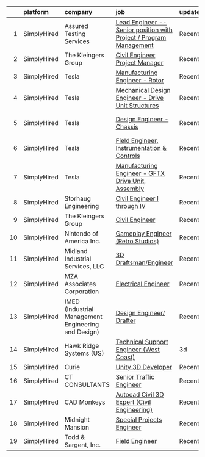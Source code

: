

|    | platform    | company                                             | job                                                                                                                                                                        | update_time   | location                |
|---:|:------------|:----------------------------------------------------|:---------------------------------------------------------------------------------------------------------------------------------------------------------------------------|:--------------|:------------------------|
|  1 | SimplyHired | Assured Testing Services                            | [Lead Engineer -- Senior position with Project / Program Management](https://www.simplyhired.com/job/otuIYM0D0g__8QNuarqj6iuMgdqZH-3uoarMS5XaSQ53NwigRbat1g?q=3d+engineer) | Recently      | Ridgway, PA             |
|  2 | SimplyHired | The Kleingers Group                                 | [Civil Engineer Project Manager](https://www.simplyhired.com/job/dNlpJMenfjtwcKV91I7CkXQwuC82L4d_n94Li-mK7dsnAJx-ErWmPQ?q=3d+engineer)                                     | Recently      | West Chester, OH        |
|  3 | SimplyHired | Tesla                                               | [Manufacturing Engineer - Rotor](https://www.simplyhired.com/job/EqtKqLe5drI4oR-1owQrt_iGRC5Nwvadnt64RqTPxJf0ozHHYHlyIA?q=3d+engineer)                                     | Recently      | Austin, TX              |
|  4 | SimplyHired | Tesla                                               | [Mechanical Design Engineer - Drive Unit Structures](https://www.simplyhired.com/job/g6MVE2K9sCAXZEZYe2sE8a5MtyUdz9Ck1nxo28vZrigKu4wXSmQ0yw?q=3d+engineer)                 | Recently      | Austin, TX +2 locations |
|  5 | SimplyHired | Tesla                                               | [Design Engineer - Chassis](https://www.simplyhired.com/job/sCzcElhf0ea8l4vB0GQDSRKXZVily6svGyX8i4iRpSX3fm_NdmXG6w?q=3d+engineer)                                          | Recently      | Austin, TX +1 location  |
|  6 | SimplyHired | Tesla                                               | [Field Engineer, Instrumentation & Controls](https://www.simplyhired.com/job/LpebxHq6jTZ-X39DlD63cZWNM11hjzHXUYuoeMrbt2HS4f0DUrv9EA?q=3d+engineer)                         | Recently      | Austin, TX              |
|  7 | SimplyHired | Tesla                                               | [Manufacturing Engineer - GFTX Drive Unit, Assembly](https://www.simplyhired.com/job/UBVKruqcIotA9Sl1XVn728FFMXe4y7INp2KblsTiPVQR3pGbIFkdlw?q=3d+engineer)                 | Recently      | Austin, TX +1 location  |
|  8 | SimplyHired | Storhaug Engineering                                | [Civil Engineer I through IV](https://www.simplyhired.com/job/D3fF5bBOG5teMf4pQssyitQouJVBSr7vwxsZh-fF5GW_Jix7BxR_ig?q=3d+engineer)                                        | Recently      | Spokane, WA             |
|  9 | SimplyHired | The Kleingers Group                                 | [Civil Engineer](https://www.simplyhired.com/job/DnJr6rKuuG4FrxwNLWX31lFABXu6A-sXarVviznEjugBrY601PW-jQ?q=3d+engineer)                                                     | Recently      | Westerville, OH         |
| 10 | SimplyHired | Nintendo of America Inc.                            | [Gameplay Engineer (Retro Studios)](https://www.simplyhired.com/job/RXxzIoAeaDRV6ton4wJCw_2l-kYNgcb9FBFGNd4x_0QzHQ5r7p7RFA?q=3d+engineer)                                  | Recently      | Austin, TX              |
| 11 | SimplyHired | Midland Industrial Services, LLC                    | [3D Draftsman/Engineer](https://www.simplyhired.com/job/kD_EacT_GY_IZOulQPQAjcZd_oHefOGu2pI1BYQOAxGIdb7oXBmHBw?q=3d+engineer)                                              | Recently      | Elkins, AR              |
| 12 | SimplyHired | MZA Associates Corporation                          | [Electrical Engineer](https://www.simplyhired.com/job/YQv5_GYQN5kmgHWJ9gRIjcntsakWXjON4esg5SjITmKBg4uD8klezg?q=3d+engineer)                                                | Recently      | Albuquerque, NM         |
| 13 | SimplyHired | IMED (Industrial Management Engineering and Design) | [Design Engineer/ Drafter](https://www.simplyhired.com/job/vPVv5Heuh7y2P0aecMd85Dp7YTIPJnKjhL39pa1tXbpe6wozqMkhJA?q=3d+engineer)                                           | Recently      | Fort Morgan, CO         |
| 14 | SimplyHired | Hawk Ridge Systems (US)                             | [Technical Support Engineer (West Coast)](https://www.simplyhired.com/job/ANmyqkuUkpo4MDRxhapnzfB9fgjTJbcNf5W8yQupMEBIluV6A5dLvA?q=3d+engineer)                            | 3d            | Washington State        |
| 15 | SimplyHired | Curie                                               | [Unity 3D Developer](https://www.simplyhired.com/job/nZ2Ym30ykgJCOuKOjDUvIuHGfuJWRhVKs8xgfTdLiMfzh2fdPaP2Ug?q=3d+engineer)                                                 | Recently      | Remote                  |
| 16 | SimplyHired | CT CONSULTANTS                                      | [Senior Traffic Engineer](https://www.simplyhired.com/job/1Ajg2uAYzldB4aUY30k8id8XFviEUHVC-l7Uj0axU8thSACcTGu1Mg?q=3d+engineer)                                            | Recently      | Mentor, OH              |
| 17 | SimplyHired | CAD Monkeys                                         | [Autocad Civil 3D Expert (Civil Engineering)](https://www.simplyhired.com/job/36jbCYZR_3UldykyUx5qZTalk69hthxvSqRripTHwaROwJMgiEFAnw?q=3d+engineer)                        | Recently      | Remote                  |
| 18 | SimplyHired | Midnight Mansion                                    | [Special Projects Engineer](https://www.simplyhired.com/job/83e44iFaCYUdnAZsbURv1GmGT8SXVLixOtXDs73ircOcNQWn2UJIvw?q=3d+engineer)                                          | Recently      | Boston, MA              |
| 19 | SimplyHired | Todd & Sargent, Inc.                                | [Field Engineer](https://www.simplyhired.com/job/OH_0DcgoaXcglYMEBorv4JBVysztn-6ol-y0Xanlso9znHkp6GopYg?q=3d+engineer)                                                     | Recently      | Hays, KS                |